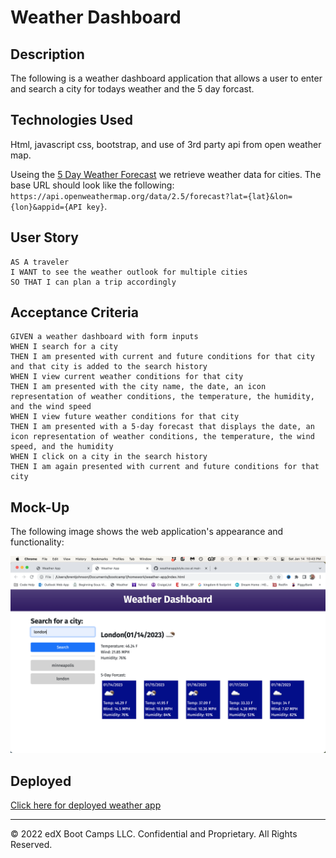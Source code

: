 #  Weather Dashboard

## Description

The following is a weather dashboard application that allows a user to enter and search a city for todays weather and the 5 day forcast.

## Technologies Used

Html, javascript css, bootstrap, and use of 3rd party api from open weather map.

Useing the [5 Day Weather Forecast](https://openweathermap.org/forecast5) we retrieve weather data for cities. The base URL should look like the following: `https://api.openweathermap.org/data/2.5/forecast?lat={lat}&lon={lon}&appid={API key}`. 


## User Story

```
AS A traveler
I WANT to see the weather outlook for multiple cities
SO THAT I can plan a trip accordingly
```

## Acceptance Criteria

```
GIVEN a weather dashboard with form inputs
WHEN I search for a city
THEN I am presented with current and future conditions for that city and that city is added to the search history
WHEN I view current weather conditions for that city
THEN I am presented with the city name, the date, an icon representation of weather conditions, the temperature, the humidity, and the wind speed
WHEN I view future weather conditions for that city
THEN I am presented with a 5-day forecast that displays the date, an icon representation of weather conditions, the temperature, the wind speed, and the humidity
WHEN I click on a city in the search history
THEN I am again presented with current and future conditions for that city
```

## Mock-Up

The following image shows the web application's appearance and functionality:

![The weather app includes a search option, a list of cities, and a five-day forecast and current weather conditions.](./assets/screen-shot.png/)

## Deployed

[Click here for deployed weather app](https://devbrent3274.github.io/weather-app/)
- - -
© 2022 edX Boot Camps LLC. Confidential and Proprietary. All Rights Reserved.

